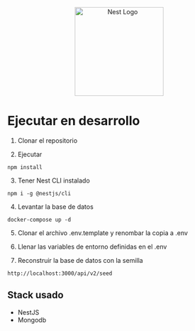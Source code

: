 <p align="center">
  <a href="http://nestjs.com/" target="blank"><img src="https://nestjs.com/img/logo-small.svg" width="200" alt="Nest Logo" /></a>
</p>

# Ejecutar en desarrollo

1. Clonar el repositorio

2. Ejecutar
```
npm install
```

3. Tener Nest CLI instalado
```
npm i -g @nestjs/cli
```

4. Levantar la base de datos
```
docker-compose up -d
```

5. Clonar el archivo .env.template y renombar la copia a  .env

6. Llenar las variables de entorno definidas en el .env

7. Reconstruir la base de datos con la semilla 
```
http://localhost:3000/api/v2/seed
```

## Stack usado
* NestJS
* Mongodb